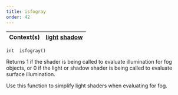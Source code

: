 ```yaml
---
title: isfogray
order: 42
---
```

| Context(s) | [light](../contexts/light.html)  [shadow](../contexts/shadow.html) |
| --- | --- |

`int  isfogray()`

Returns 1 if the shader is being called to evaluate illumination for fog
objects, or 0 if the light or shadow shader is being called to evaluate
surface illumination.

Use this function to simplify light shaders when evaluating for fog.
